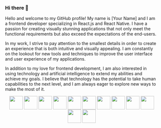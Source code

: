 ### Hi there 👋

<!--
**SyntheticQuimera/SyntheticQuimera** is a ✨ _special_ ✨ repository because its `README.md` (this file) appears on your GitHub profile.

Here are some ideas to get you started:

- 🔭 I’m currently working on ...
- 🌱 I’m currently learning ...
- 👯 I’m looking to collaborate on ...
- 🤔 I’m looking for help with ...
- 💬 Ask me about ...
- 📫 How to reach me: ...
- 😄 Pronouns: ...
- ⚡ Fun fact: ...
-->
Hello and welcome to my GitHub profile! My name is [Your Name] and I am a frontend developer specializing in React.js and React Native. I have a passion for creating visually stunning applications that not only meet the functional requirements but also exceed the expectations of the end-users.

In my work, I strive to pay attention to the smallest details in order to create an experience that is both intuitive and visually appealing. I am constantly on the lookout for new tools and techniques to improve the user interface and user experience of my applications.

In addition to my love for frontend development, I am also interested in using technology and artificial intelligence to extend my abilities and achieve my goals. I believe that technology has the potential to take human capabilities to the next level, and I am always eager to explore new ways to make the most of it.

<p align="center">
<img align="center" width="44" src="https://img.icons8.com/color/48/000000/javascript.png"/>  
<img align="center" width="44" src="https://img.icons8.com/color/48/000000/typescript.png"/>  
<img align="center" width="44" src="https://img.icons8.com/color/48/000000/css3.png"/>  
<img align="center" width="44" src="https://img.icons8.com/color/48/000000/html-5.png"/>  
<img align="center" width="44" src="https://es.m.wikipedia.org/wiki/Archivo:Tailwind_CSS_Logo.svg"/>  
<img align="center" width="44" src="https://img.icons8.com/color/48/000000/react-native.png"/>  
<img align="center" width="44" src="https://www.drupal.org/files/styles/grid-3-2x/public/project-images/nextjs-icon-dark-background.png?itok=0YHs2vTR"/>  
<img align="center" width="44" src="https://img.icons8.com/color/48/000000/firebase.png"/>  
<img align="center" width="44" src="https://www.sanity.io/static/images/logo_rounded_square.png"/>  
<img align="center" width="44" src="https://upload.wikimedia.org/wikipedia/commons/thumb/3/33/Figma-logo.svg/400px-Figma-logo.svg.png"/>  
<img align="center" width="44" src="https://img.icons8.com/color/48/000000/adobe-photoshop.png"/>  
<img align="center" width="44" src="https://img.icons8.com/color/48/000000/adobe-illustrator.png"/>  
</p>

